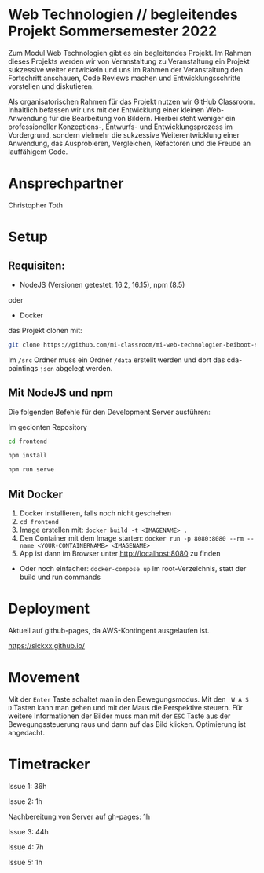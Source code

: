 # Web Technologien // begleitendes Projekt Sommersemester 2022

Zum Modul Web Technologien gibt es ein begleitendes Projekt. Im Rahmen dieses Projekts werden wir von Veranstaltung zu Veranstaltung ein Projekt sukzessive weiter entwickeln und uns im Rahmen der Veranstaltung den Fortschritt anschauen, Code Reviews machen und Entwicklungsschritte vorstellen und diskutieren.

Als organisatorischen Rahmen für das Projekt nutzen wir GitHub Classroom. Inhaltlich befassen wir uns mit der Entwicklung einer kleinen Web-Anwendung für die Bearbeitung von Bildern. Hierbei steht weniger ein professioneller Konzeptions-, Entwurfs- und Entwicklungsprozess im Vordergrund, sondern vielmehr die sukzessive Weiterentwicklung einer Anwendung, das Ausprobieren, Vergleichen, Refactoren und die Freude an lauffähigem Code.

# Ansprechpartner
Christopher Toth

# Setup
## Requisiten:
  - NodeJS (Versionen getestet: 16.2, 16.15), npm (8.5)

  oder

  - Docker

das Projekt clonen mit:
```sh
git clone https://github.com/mi-classroom/mi-web-technologien-beiboot-ss2022-SickxX.git
```

Im `/src` Ordner muss ein Ordner `/data` erstellt werden und dort das cda-paintings `json` abgelegt werden.
## Mit NodeJS und npm
Die folgenden Befehle für den Development Server ausführen:

Im geclonten Repository
```sh
cd frontend
```
```sh
npm install
```
```sh
npm run serve
```
## Mit Docker
1. Docker installieren, falls noch nicht geschehen
2. `cd frontend`
3. Image erstellen mit: `docker build -t <IMAGENAME> . `
4. Den Container mit dem Image starten: `docker run -p 8080:8080 --rm --name <YOUR-CONTAINERNAME> <IMAGENAME>`
5. App ist dann im Browser unter [http://localhost:8080](http://localhost:8080) zu finden

- Oder noch einfacher:
`docker-compose up` im root-Verzeichnis, statt der build und run commands

# Deployment

Aktuell auf github-pages, da AWS-Kontingent ausgelaufen ist.

https://sickxx.github.io/

# Movement

Mit der `Enter` Taste schaltet man in den Bewegungsmodus. Mit den ` W A S D` Tasten kann man gehen und mit der Maus die Perspektive steuern. Für weitere Informationen der Bilder muss man mit der `ESC` Taste aus der Bewegungssteuerung raus und dann auf das Bild klicken. Optimierung ist angedacht.

# Timetracker

Issue 1: 36h 

Issue 2: 1h

Nachbereitung von Server auf gh-pages: 1h

Issue 3: 44h

Issue 4: 7h

Issue 5: 1h